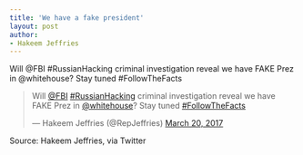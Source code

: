 ```yaml
---
title: 'We have a fake president'
layout: post
author:
- Hakeem Jeffries
---
```


Will @FBI #RussianHacking criminal investigation reveal we have FAKE Prez in @whitehouse? Stay tuned #FollowTheFacts

<blockquote class="twitter-tweet"><p lang="en" dir="ltr">Will <a href="https://twitter.com/FBI?ref_src=twsrc%5Etfw">@FBI</a> <a href="https://twitter.com/hashtag/RussianHacking?src=hash&amp;ref_src=twsrc%5Etfw">#RussianHacking</a> criminal investigation reveal we have FAKE Prez in <a href="https://twitter.com/WhiteHouse?ref_src=twsrc%5Etfw">@whitehouse</a>? Stay tuned <a href="https://twitter.com/hashtag/FollowTheFacts?src=hash&amp;ref_src=twsrc%5Etfw">#FollowTheFacts</a></p>&mdash; Hakeem Jeffries (@RepJeffries) <a href="https://twitter.com/RepJeffries/status/843897667830894596?ref_src=twsrc%5Etfw">March 20, 2017</a></blockquote> <script async src="https://platform.twitter.com/widgets.js" charset="utf-8"></script>

Source: Hakeem Jeffries, via Twitter
